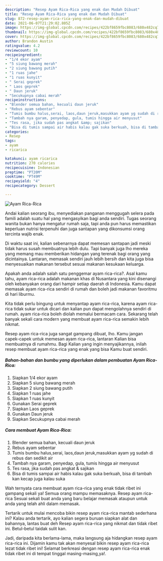 ```yaml
---
description: "Resep Ayam Rica-Rica yang enak dan Mudah Dibuat"
title: "Resep Ayam Rica-Rica yang enak dan Mudah Dibuat"
slug: 872-resep-ayam-rica-rica-yang-enak-dan-mudah-dibuat
date: 2021-06-07T21:29:02.805Z
image: https://img-global.cpcdn.com/recipes/422bf8659fbc8083/680x482cq70/ayam-rica-rica-foto-resep-utama.jpg
thumbnail: https://img-global.cpcdn.com/recipes/422bf8659fbc8083/680x482cq70/ayam-rica-rica-foto-resep-utama.jpg
cover: https://img-global.cpcdn.com/recipes/422bf8659fbc8083/680x482cq70/ayam-rica-rica-foto-resep-utama.jpg
author: Brandon Austin
ratingvalue: 4.2
reviewcount: 10
recipeingredient:
- "1/4 ekor ayam"
- "5 siung bawang merah"
- "2 siung bawang putih"
- "1 ruas jahe"
- "1 ruas kunyit"
- " Serai geprek"
- " Laos geprek"
- " Daun jeruk"
- "Secukupnya cabai merah"
recipeinstructions:
- "Blender semua bahan, kecuali daun jeruk"
- "Rebus ayam sebentar"
- "Tumis bumbu halus,serai, laos,daun jeruk,masukkan ayam yg sudah di rebus dan sedikit air"
- "Tambah nya garam, penyedap, gula, tumis hingga air menyusut"
- "Tes rasa, jika sudah pas angkat &amp; sajikan"
- "Bisa di tumis sampai air habis kalau gak suka berkuah, bisa di tambah kan kecap juga kalau suka"
categories:
- Resep
tags:
- ayam
- ricarica

katakunci: ayam ricarica 
nutrition: 270 calories
recipecuisine: Indonesian
preptime: "PT20M"
cooktime: "PT49M"
recipeyield: "4"
recipecategory: Dessert

---
```



![Ayam Rica-Rica](https://img-global.cpcdn.com/recipes/422bf8659fbc8083/680x482cq70/ayam-rica-rica-foto-resep-utama.jpg)

Andai kalian seorang ibu, menyediakan panganan menggugah selera pada famili adalah suatu hal yang mengasyikan bagi anda sendiri. Tugas seorang  wanita bukan hanya mengatur rumah saja, tapi anda pun harus memastikan keperluan nutrisi terpenuhi dan juga santapan yang dikonsumsi orang tercinta wajib enak.

Di waktu  saat ini, kalian sebenarnya dapat memesan santapan jadi meski tidak harus susah membuatnya lebih dulu. Tapi banyak juga lho mereka yang memang mau memberikan hidangan yang terenak bagi orang yang dicintainya. Lantaran, memasak sendiri jauh lebih bersih dan kita juga bisa menyesuaikan makanan tersebut sesuai makanan kesukaan keluarga. 



Apakah anda adalah salah satu penggemar ayam rica-rica?. Asal kamu tahu, ayam rica-rica adalah makanan khas di Nusantara yang kini disenangi oleh kebanyakan orang dari hampir setiap daerah di Indonesia. Kamu dapat memasak ayam rica-rica sendiri di rumah dan boleh jadi makanan favoritmu di hari liburmu.

Kita tidak perlu bingung untuk menyantap ayam rica-rica, karena ayam rica-rica tidak sukar untuk dicari dan kalian pun dapat mengolahnya sendiri di rumah. ayam rica-rica boleh diolah memalui bermacam cara. Sekarang telah banyak sekali cara modern yang membuat ayam rica-rica semakin lebih nikmat.

Resep ayam rica-rica juga sangat gampang dibuat, lho. Kamu jangan capek-capek untuk memesan ayam rica-rica, lantaran Kalian bisa membuatnya di rumahmu. Bagi Kalian yang ingin menyajikannya, inilah resep membuat ayam rica-rica yang enak yang bisa Kamu buat sendiri.

<!--inarticleads1-->

##### Bahan-bahan dan bumbu yang diperlukan dalam pembuatan Ayam Rica-Rica:

1. Siapkan 1/4 ekor ayam
1. Siapkan 5 siung bawang merah
1. Siapkan 2 siung bawang putih
1. Siapkan 1 ruas jahe
1. Siapkan 1 ruas kunyit
1. Gunakan  Serai geprek
1. Siapkan  Laos geprek
1. Gunakan  Daun jeruk
1. Siapkan Secukupnya cabai merah




<!--inarticleads2-->

##### Cara membuat Ayam Rica-Rica:

1. Blender semua bahan, kecuali daun jeruk
1. Rebus ayam sebentar
1. Tumis bumbu halus,serai, laos,daun jeruk,masukkan ayam yg sudah di rebus dan sedikit air
1. Tambah nya garam, penyedap, gula, tumis hingga air menyusut
1. Tes rasa, jika sudah pas angkat &amp; sajikan
1. Bisa di tumis sampai air habis kalau gak suka berkuah, bisa di tambah kan kecap juga kalau suka




Wah ternyata cara membuat ayam rica-rica yang enak tidak ribet ini gampang sekali ya! Semua orang mampu memasaknya. Resep ayam rica-rica Sesuai sekali buat anda yang baru belajar memasak ataupun untuk anda yang telah ahli dalam memasak.

Tertarik untuk mulai mencoba bikin resep ayam rica-rica mantab sederhana ini? Kalau anda tertarik, ayo kalian segera buruan siapkan alat dan bahannya, lantas buat deh Resep ayam rica-rica yang nikmat dan tidak ribet ini. Betul-betul taidak sulit kan. 

Jadi, daripada kita berlama-lama, maka langsung aja hidangkan resep ayam rica-rica ini. Dijamin kamu tak akan menyesal bikin resep ayam rica-rica lezat tidak ribet ini! Selamat berkreasi dengan resep ayam rica-rica enak tidak ribet ini di tempat tinggal masing-masing,ya!.

